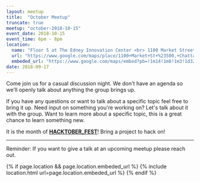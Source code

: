 ```yaml
---
layout: meetup
title:  "October Meetup"
truncate: true
meetup: "october-2018-10-15"
event_date: 2018-10-15
event_time: 6pm - 8pm
location:
  name: "Floor 5 at The Edney Innovation Center <br> 1100 Market Street, Suite 500, Chattanooga, TN"
  url: "https://www.google.com/maps/place/1100+Market+St+%23500,+Chattanooga,+TN+37402/@35.0433881,-85.3179746,14.86z/data=!4m5!3m4!1s0x88605e7c73d2b5ed:0xf9bc32f47eb19fd8!8m2!3d35.0436249!4d-85.3089768"
  embeded_url: "https://www.google.com/maps/embed?pb=!1m14!1m8!1m3!1d3266.5244526817687!2d-85.3089768!3d35.0436249!3m2!1i1024!2i768!4f13.1!3m3!1m2!1s0x88605e7c73d2b5ed%3A0xf9bc32f47eb19fd8!2s1100+Market+St+%23500%2C+Chattanooga%2C+TN+37402!5e0!3m2!1sen!2sus!4v1534883926333"
date: 2018-09-17
---
```


<p class="intro">
<span class="dropcap">C</span>ome join us for a casual discussion night. We don't have an agenda so we'll openly talk about anything the group brings up.
</p>

If you have any questions or want to talk about a specific topic feel free to bring it up. Need input on something you're working on? Let's talk about it with the group. Want to learn more about a specific topic, this is a great chance to learn something new.

It is the month of [__HACKTOBER_FEST__](https://hacktoberfest.digitalocean.com/)!  Bring a project to hack on!

<hr>
Reminder: If you want to give a talk at an upcoming meetup please reach out.

{% if page.location && page.location.embeded_url %}
  {% include location.html url=page.location.embeded_url %}
{% endif %}
